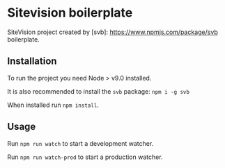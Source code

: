 # Sitevision boilerplate
SiteVision project created by [svb]: https://www.npmjs.com/package/svb boilerplate.

## Installation
To run the project you need Node > v9.0 installed. 

It is also recommended to install the `svb` package: `npm i -g svb`

When installed run `npm install`.

## Usage
Run `npm run watch` to start a development watcher.

Run `npm run watch-prod` to start a production watcher.
